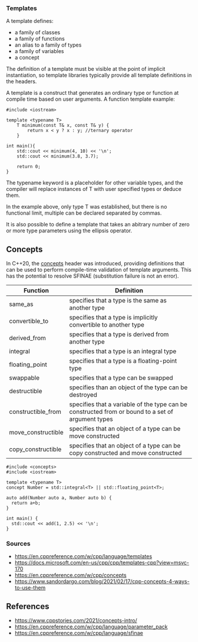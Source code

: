 ### Templates
A template defines:
- a family of classes
- a family of functions
- an alias to a family of types 
- a family of variables
- a concept 

The definition of a template must be visible at the point of implicit instantiation, so template libraries typically provide all template definitions in the headers.

A template is a construct that generates an ordinary type or function at compile time based on user arguments. A function template example:

```
#include <iostream>

template <typename T>
    T minimum(const T& x, const T& y) {
        return x < y ? x : y; //ternary operator
    }

int main(){
    std::cout << minimum(4, 10) << '\n';
    std::cout << minimum(3.8, 3.7);
	
	return 0;
}
```
The typename keyword is a placeholder for other variable types, and the compiler will replace instances of T with user specified types or deduce them. 

In the example above, only type T was established, but there is no functional limit, multiple can be declared separated by commas. 

It is also possible to define a template that takes an abitrary number of zero or more type parameters using the ellipsis operator.

## Concepts

In C++20, the [concepts](https://en.cppreference.com/w/cpp/concepts) header was introduced, providing definitions that can be used to perform compile-time validation of template arguments. This has the potential to resolve SFINAE (substitution failure is not an error). 

| Function  | Definition |
| ------------- | ------------- |
| same_as | specifies that a type is the same as another type  |
| convertible_to  |  specifies that a type is implicitly convertible to another type   |
| derived_from | specifies that a type is derived from another type |
| integral | specifies that a type is an integral type | 
| floating_point | specifies that a type is a floating-point type | 
| swappable | specifies that a type can be swapped | 
| destructible | specifies than an object of the type can be destroyed | 
| constructible_from |  specifies that a variable of the type can be constructed from or bound to a set of argument types | 
| move_constructible |  specifies that an object of a type can be move constructed |
| copy_constructible |  specifies that an object of a type can be copy constructed and move constructed |

```
#include <concepts>
#include <iostream>

template <typename T>
concept Number = std::integral<T> || std::floating_point<T>;

auto add(Number auto a, Number auto b) {
  return a+b;
}

int main() {
  std::cout << add(1, 2.5) << '\n';
}
```

### Sources

- https://en.cppreference.com/w/cpp/language/templates
- https://docs.microsoft.com/en-us/cpp/cpp/templates-cpp?view=msvc-170
- https://en.cppreference.com/w/cpp/concepts
- https://www.sandordargo.com/blog/2021/02/17/cpp-concepts-4-ways-to-use-them

## References

- https://www.cppstories.com/2021/concepts-intro/
- https://en.cppreference.com/w/cpp/language/parameter_pack
- https://en.cppreference.com/w/cpp/language/sfinae
